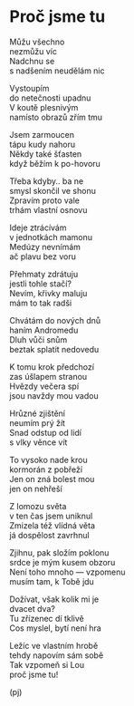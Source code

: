 Proč jsme tu
============

Můžu všechno  
nezmůžu víc  
Nadchnu se  
s nadšením neudělám nic

Vystoupím  
do netečnosti upadnu  
V koutě plesnivým  
namísto obrazů zřím tmu

Jsem zarmoucen  
tápu kudy nahoru  
Někdy také šťasten  
když běžím k po-hovoru

Třeba kdyby.. ba ne  
smysl skončil ve shonu  
Zpravím proto vale  
trhám vlastní osnovu

Ideje ztrácívám  
v jednotkách mamonu  
Medúzy nevnímám  
ač plavu bez voru

Přehmaty zdrátuju  
jestli tohle stačí?  
Nevím, křivky maluju  
mám to tak radši

Chvátám do nových dnů  
haním Andromedu  
Dluh vůči snům  
beztak splatit nedovedu

K tomu krok předchozí  
zas úšlapem stranou  
Hvězdy večera spí  
jsou navždy mou vadou

Hrůzné zjištění  
neumím prý žít  
Snad odstup od lidí  
s vlky věnce vít

To vysoko nade krou  
kormorán z pobřeží  
Jen on zná bolest mou  
jen on nehřeší

Z lomozu světa  
v ten čas jsem uniknul  
Zmizela též vlídná věta  
já dospělost zavrhnul

Zjihnu, pak složím poklonu  
srdce je mým kusem obzoru  
Není toho mnoho — vzpomenu  
musím tam, k Tobě jdu

Dožívat, však kolik mi je  
dvacet dva?  
Tu zřízenec dí tklivě  
Cos myslel, bytí není hra

Ležíc ve vlastním hrobě  
tehdy napovím sám sobě  
Tak vzpomeň si Lou  
proč jsme tu!

(pj)

